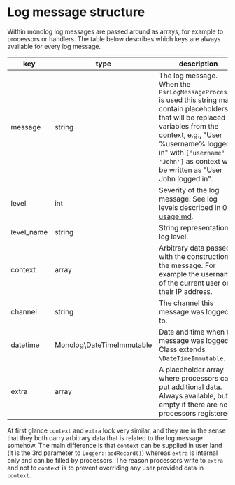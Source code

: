 # Log message structure

Within monolog log messages are passed around as arrays, for example to processors or handlers.
The table below describes which keys are always available for every log message.

key        | type                      | description
-----------|---------------------------|-------------------------------------------------------------------------------
message    | string                    | The log message. When the `PsrLogMessageProcessor` is used this string may contain placeholders that will be replaced by variables from the context, e.g., "User %username% logged in" with `['username' => 'John']` as context will be written as "User John logged in".
level      | int                       | Severity of the log message. See log levels described in [01-usage.md](01-usage.md).
level_name | string                    | String representation of log level.
context    | array                     | Arbitrary data passed with the construction of the message. For example the username of the current user or their IP address.
channel    | string                    | The channel this message was logged to.
datetime   | Monolog\DateTimeImmutable | Date and time when the message was logged. Class extends `\DateTimeImmutable`.
extra      | array                     | A placeholder array where processors can put additional data. Always available, but empty if there are no processors registered.

At first glance `context` and `extra` look very similar, and they are in the sense that they both carry arbitrary data that is related to the log message somehow.
The main difference is that `context` can be supplied in user land (it is the 3rd parameter to `Logger::addRecord()`) whereas `extra` is internal only and can be filled by processors.
The reason processors write to `extra` and not to `context` is to prevent overriding any user provided data in `context`.
